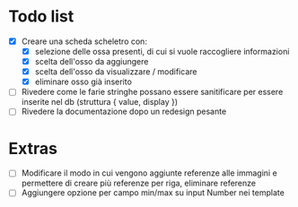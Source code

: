 # Todo list

+ [x] Creare una scheda scheletro con:
  + [x] selezione delle ossa presenti, di cui si vuole raccogliere informazioni
  + [x] scelta dell'osso da aggiungere
  + [x] scelta dell'osso da visualizzare / modificare
  + [x] eliminare osso già inserito
+ [ ] Rivedere come le farie stringhe possano essere sanitificare per essere inserite nel db (struttura { value, display })
+ [ ] Rivedere la documentazione dopo un redesign pesante

# Extras

+ [ ] Modificare il modo in cui vengono aggiunte referenze alle immagini e permettere di creare più referenze per riga, eliminare referenze
+ [ ] Aggiungere opzione per campo min/max su input Number nei template

